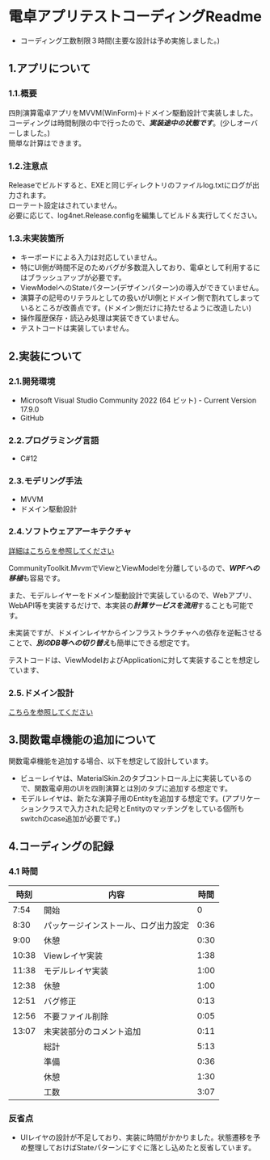 # 電卓アプリテストコーディングReadme

- コーディング工数制限３時間(主要な設計は予め実施しました。)

## 1.アプリについて

### 1.1.概要

四則演算電卓アプリをMVVM(WinForm)＋ドメイン駆動設計で実装しました。<br/>
コーディングは時間制限の中で行ったので、***実装途中の状態です***。(少しオーバーしました。)<br/>
簡単な計算はできます。

### 1.2.注意点

Releaseでビルドすると、EXEと同じディレクトリのファイルlog.txtにログが出力されます。<br/>
ローテート設定はされていません。<br/>
必要に応じて、log4net.Release.configを編集してビルド＆実行してください。

### 1.3.未実装箇所

- キーボードによる入力は対応していません。
- 特にUI側が時間不足のためバグが多数混入しており、電卓として利用するにはブラッシュアップが必要です。
- ViewModelへのStateパターン(デザインパターン)の導入ができていません。
- 演算子の記号のリテラルとしての扱いがUI側とドメイン側で割れてしまっているところが改善点です。(ドメイン側だけに持たせるように改造したい)
- 操作履歴保存・読込み処理は実装できていません。
- テストコードは実装していません。

## 2.実装について

### 2.1.開発環境

- Microsoft Visual Studio Community 2022 (64 ビット) - Current Version 17.9.0
- GitHub

### 2.2.プログラミング言語

- C#12

### 2.3.モデリング手法

- MVVM
- ドメイン駆動設計

### 2.4.ソフトウェアアーキテクチャ

[詳細はこちらを参照してください](https://github.com/ANorimu/Calculator/wiki/%E3%82%BD%E3%83%95%E3%83%88%E3%82%A6%E3%82%A7%E3%82%A2%E3%82%A2%E3%83%BC%E3%82%AD%E3%83%86%E3%82%AF%E3%83%88)

CommunityToolkit.MvvmでViewとViewModelを分離しているので、***WPFへの移植***も容易です。

また、モデルレイヤーをドメイン駆動設計で実装しているので、Webアプリ、WebAPI等を実装するだけで、本実装の***計算サービスを流用***することも可能です。

未実装ですが、ドメインレイヤからインフラストラクチャへの依存を逆転させることで、***別のDB等への切り替え***も簡単にできる想定です。

テストコードは、ViewModelおよびApplicationに対して実装することを想定しています、

### 2.5.ドメイン設計

[こちらを参照してください](https://github.com/ANorimu/Calculator/wiki/%E3%83%89%E3%83%A1%E3%82%A4%E3%83%B3%E8%A8%AD%E8%A8%88)

## 3.関数電卓機能の追加について

関数電卓機能を追加する場合、以下を想定して設計しています。

- ビューレイヤは、MaterialSkin.2のタブコントロール上に実装しているので、関数電卓用のUIを四則演算とは別のタブに追加する想定です。
- モデルレイヤは、新たな演算子用のEntityを追加する想定です。(アプリケーションクラスで入力された記号とEntityのマッチングをしている個所もswitchのcase追加が必要です。)

## 4.コーディングの記録

### 4.1 時間

| 時刻    | 内容                 | 時間   |
|-------|--------------------|------|
| 7:54  | 開始                 | 0    |
| 8:30  | パッケージインストール、ログ出力設定 | 0:36 |
| 9:00  | 休憩                 | 0:30 |
| 10:38 | Viewレイヤ実装          | 1:38 |
| 11:38 | モデルレイヤ実装           | 1:00 |
| 12:38 | 休憩                 | 1:00 |
| 12:51 | バグ修正               | 0:13 |
| 12:56 | 不要ファイル削除           | 0:05 |
| 13:07 | 未実装部分のコメント追加       | 0:11 |
|       | 総計                 | 5:13 |
|       | 準備                 | 0:36 |
|       | 休憩                 | 1:30 |
|       | 工数                 | 3:07 |

### 反省点

- UIレイヤの設計が不足しており、実装に時間がかかりました。状態遷移を予め整理しておけばStateパターンにすぐに落とし込めたと反省しています。
